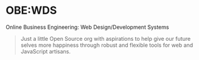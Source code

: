 # OBE:WDS

Online Business Engineering: Web Design/Development Systems

> Just a little Open Source org with aspirations to help give our future selves more happiness through robust and flexible tools for web and JavaScript artisans.
